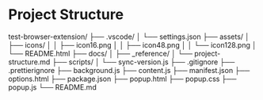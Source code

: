 # Project Structure

test-browser-extension/
├── .vscode/
│     └── settings.json
├── assets/
│      ├── icons/
│      │    ├── icon16.png
│      │    ├── icon48.png
│      │    └── icon128.png
│      └── README.html
├── docs/
│     ├── _reference/
│     └── project-structure.md
├── scripts/
│     └── sync-version.js
├── .gitignore
├── .prettierignore
├── background.js
├── content.js
├── manifest.json
├── options.html
├── package.json
├── popup.html
├── popup.css
├── popup.js
└── README.md
